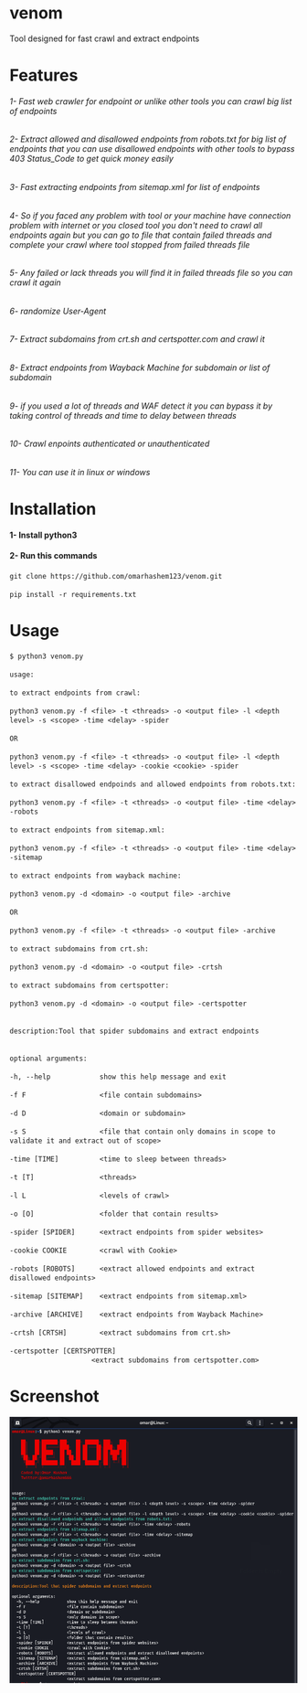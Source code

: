 # venom
Tool designed for fast crawl and extract endpoints



# Features

###### 1- Fast web crawler for endpoint or unlike other tools you can crawl big list of endpoints


###### 2- Extract allowed and disallowed endpoints from robots.txt for big list of endpoints that you can use disallowed endpoints with other tools to bypass 403 Status_Code to get quick money easily

###### 3- Fast extracting endpoints from sitemap.xml for list of endpoints 
 
###### 4- So if you faced any problem with tool or your machine have connection problem with internet or you closed tool you don't need to crawl all endpoints again but you can go to file that contain failed threads and complete your crawl where tool stopped from failed threads file

###### 5- Any failed or lack threads you will find it in failed threads file so you can crawl it again

###### 6- randomize User-Agent 

###### 7- Extract subdomains from crt.sh and certspotter.com and crawl it

###### 8- Extract endpoints from Wayback Machine for subdomain or list of subdomain

###### 9- if you used a lot of threads and WAF detect it you can bypass it by taking control of threads and time to delay between threads

###### 10- Crawl enpoints authenticated or unauthenticated

###### 11- You can use it in linux or windows



# Installation

#### 1- Install python3 
#### 2- Run this commands

    git clone https://github.com/omarhashem123/venom.git

    pip install -r requirements.txt

# Usage

    $ python3 venom.py

    usage: 

    to extract endpoints from crawl:

    python3 venom.py -f <file> -t <threads> -o <output file> -l <depth level> -s <scope> -time <delay> -spider

    OR

    python3 venom.py -f <file> -t <threads> -o <output file> -l <depth level> -s <scope> -time <delay> -cookie <cookie> -spider

    to extract disallowed endpoinds and allowed endpoints from robots.txt:

    python3 venom.py -f <file> -t <threads> -o <output file> -time <delay> -robots

    to extract endpoints from sitemap.xml:

    python3 venom.py -f <file> -t <threads> -o <output file> -time <delay> -sitemap

    to extract endpoints from wayback machine:

    python3 venom.py -d <domain> -o <output file> -archive

    OR

    python3 venom.py -f <file> -t <threads> -o <output file> -archive

    to extract subdomains from crt.sh:

    python3 venom.py -d <domain> -o <output file> -crtsh

    to extract subdomains from certspotter:

    python3 venom.py -d <domain> -o <output file> -certspotter


    description:Tool that spider subdomains and extract endpoints


    optional arguments:
  
    -h, --help            show this help message and exit
  
    -f F                  <file contain subdomains>
  
    -d D                  <domain or subdomain>
  
    -s S                  <file that contain only domains in scope to validate it and extract out of scope>
  
    -time [TIME]          <time to sleep between threads>
  
    -t [T]                <threads>
  
    -l L                  <levels of crawl>
  
    -o [O]                <folder that contain results>
  
    -spider [SPIDER]      <extract endpoints from spider websites>
  
    -cookie COOKIE        <crawl with Cookie>
  
    -robots [ROBOTS]      <extract allowed endpoints and extract disallowed endpoints>
  
    -sitemap [SITEMAP]    <extract endpoints from sitemap.xml>
  
    -archive [ARCHIVE]    <extract endpoints from Wayback Machine>
  
    -crtsh [CRTSH]        <extract subdomains from crt.sh>
  
    -certspotter [CERTSPOTTER]
                        <extract subdomains from certspotter.com>

# Screenshot


![](/Screenshot.png)
